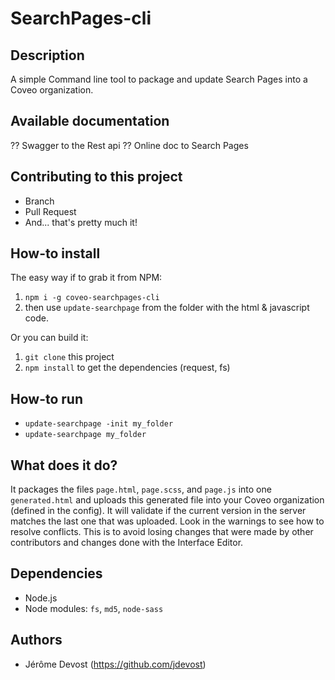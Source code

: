 # SearchPages-cli

## Description
A simple Command line tool to package and update Search Pages into a Coveo organization.

## Available documentation

?? Swagger to the Rest api
?? Online doc to Search Pages

## Contributing to this project
- Branch
- Pull Request
- And... that's pretty much it!

## How-to install

The easy way if to grab it from NPM:
1. `npm i -g coveo-searchpages-cli`
2. then use `update-searchpage` from the folder with the html & javascript code.

Or you can build it:
1. `git clone` this project
1. `npm install` to get the dependencies (request, fs)


## How-to run

- `update-searchpage -init my_folder`
- `update-searchpage my_folder`

## What does it do?

It packages the files `page.html`, `page.scss`, and `page.js` into one `generated.html` and uploads this generated file into your Coveo organization (defined in the config).
It will validate if the current version in the server matches the last one that was uploaded. Look in the warnings to see how to resolve conflicts.
This is to avoid losing changes that were made by other contributors and changes done with the Interface Editor.

## Dependencies
- Node.js
- Node modules: `fs`, `md5`, `node-sass`

## Authors
- Jérôme Devost (https://github.com/jdevost)
